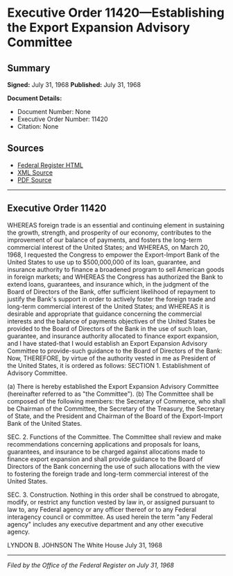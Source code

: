 # Executive Order 11420—Establishing the Export Expansion Advisory Committee

## Summary

**Signed:** July 31, 1968
**Published:** July 31, 1968

**Document Details:**
- Document Number: None
- Executive Order Number: 11420
- Citation: None

## Sources
- [Federal Register HTML](https://www.presidency.ucsb.edu/documents/executive-order-11420-establishing-the-export-expansion-advisory-committee)
- [XML Source](None)
- [PDF Source](None)

---

## Executive Order 11420

WHEREAS foreign trade is an essential and continuing element in sustaining the growth, strength, and prosperity of our economy, contributes to the improvement of our balance of payments, and fosters the long-term commercial interest of the United States; and
WHEREAS, on March 20, 1968, I requested the Congress to empower the Export-Import Bank of the United States to use up to $500,000,000 of its loan, guarantee, and insurance authority to finance a broadened program to sell American goods in foreign markets; and
WHEREAS the Congress has authorized the Bank to extend loans, guarantees, and insurance which, in the judgment of the Board of Directors of the Bank, offer sufficient likelihood of repayment to justify the Bank's support in order to actively foster the foreign trade and long-term commercial interest of the United States; and
WHEREAS it is desirable and appropriate that guidance concerning the commercial interests and the balance of payments objectives of the United States be provided to the Board of Directors of the Bank in the use of such loan, guarantee, and insurance authority allocated to finance export expansion, and I have stated-that I would establish an Export Expansion Advisory Committee to provide-such guidance to the Board of Directors of the Bank:
Now, THEREFORE, by virtue of the authority vested in me as President of the United States, it is ordered as follows:
SECTION 1. Establishment of Advisory Committee.

(a) There is hereby established the Export Expansion Advisory Committee (hereinafter referred to as "the Committee").
(b) The Committee shall be composed of the following members: the Secretary of Commerce, who shall be Chairman of the Committee, the Secretary of the Treasury, the Secretary of State, and the President and Chairman of the Board of the Export-Import Bank of the United States.

SEC. 2. Functions of the Committee. The Committee shall review and make recommendations concerning applications and proposals for loans, guarantees, and insurance to be charged against allocations made to finance export expansion and shall provide guidance to the Board of Directors of the Bank concerning the use of such allocations with the view to fostering the foreign trade and long-term commercial interest of the United States.

SEC. 3. Construction. Nothing in this order shall be construed to abrogate, modify, or restrict any function vested by law in, or assigned pursuant to law to, any Federal agency or any officer thereof or to any Federal interagency council or committee. As used herein the term "any Federal agency" includes any executive department and any other executive agency.

LYNDON B. JOHNSON
The White House
July 31, 1968

---

*Filed by the Office of the Federal Register on July 31, 1968*
